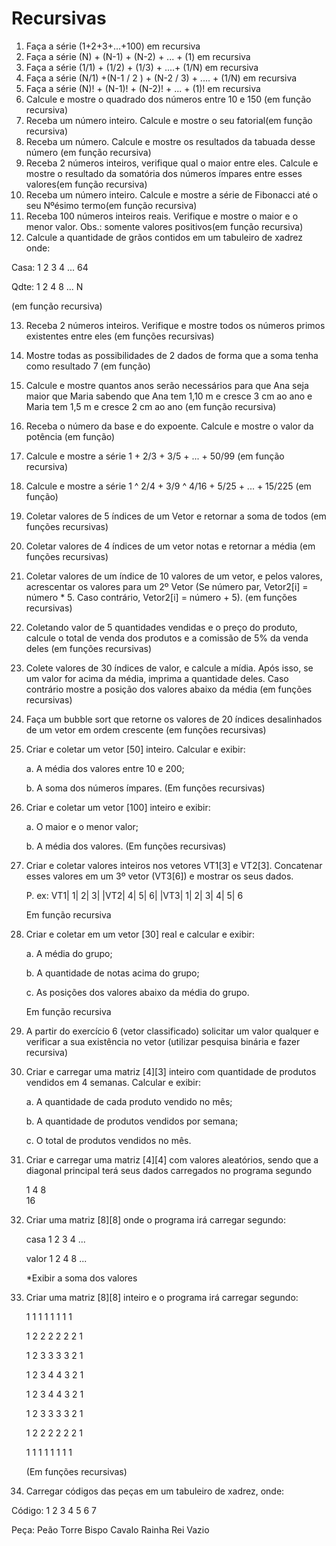 # Recursivas

1. Faça a série (1+2+3+...+100) em recursiva
2. Faça a série (N) + (N-1) + (N-2) + ... + (1)  em recursiva
3. Faça a série (1/1) + (1/2) + (1/3) + ....+ (1/N)  em recursiva
4. Faça a série (N/1) +(N-1 / 2 ) + (N-2 / 3) + .... + (1/N)  em recursiva
5. Faça a série (N)! + (N-1)! + (N-2)! + ... + (1)! em recursiva
6. Calcule e mostre o quadrado dos números entre 10 e 150 (em função recursiva)
7. Receba um número inteiro. Calcule e mostre o seu fatorial(em função recursiva)
8. Receba um número. Calcule e mostre os resultados da tabuada desse número (em função recursiva)
9. Receba 2 números inteiros, verifique qual o maior entre eles. Calcule e mostre o resultado da somatória dos números ímpares entre esses valores(em função recursiva)
10. Receba um número inteiro. Calcule e mostre a série de Fibonacci até o seu Nºésimo termo(em função recursiva)
11. Receba 100 números inteiros reais. Verifique e mostre o maior e o menor valor. Obs.: somente valores positivos(em função recursiva)
12. Calcule a quantidade de grãos contidos em um tabuleiro de xadrez onde: 

Casa: 1 2 3 4 ... 64 

Qdte: 1 2 4 8 ... N 

(em função recursiva)

13. Receba 2 números inteiros. Verifique e mostre todos os números primos existentes entre eles (em funções recursivas)
14. Mostre todas as possibilidades de 2 dados de forma que a soma tenha como resultado 7 (em função)
15. Calcule e mostre quantos anos serão necessários para que Ana seja maior que Maria sabendo que Ana tem 1,10 m e cresce 3 cm ao ano e Maria tem 1,5 m e cresce 2 cm ao ano (em função recursiva)
16. Receba o número da base e do expoente. Calcule e mostre o valor da potência (em função)
17. Calcule e mostre a série 1 + 2/3 + 3/5 + ... + 50/99 (em função recursiva)
18. Calcule e mostre a série 1 ^ 2/4 + 3/9 ^ 4/16 + 5/25 + ... + 15/225 (em função)
19. Coletar valores de 5 índices de um Vetor e retornar a soma de todos (em funções recursivas)
20. Coletar valores de 4 índices de um vetor notas e retornar a média (em funções recursivas)
21. Coletar valores de um índice de 10 valores de um vetor, e pelos valores, acrescentar os valores para um 2º Vetor (Se número par, Vetor2[i] = número * 5. Caso contrário, Vetor2[i] = número + 5). (em funções recursivas)
22. Coletando valor de 5 quantidades vendidas e o preço do produto, calcule o total de venda dos produtos e a comissão de 5% da venda deles (em funções recursivas)
23. Colete valores de 30 índices de valor, e calcule a mídia. Após isso, se um valor for acima da média, imprima a quantidade deles. Caso contrário mostre a posição dos valores abaixo da média (em funções recursivas)
24. Faça um bubble sort que retorne os valores de 20 índices desalinhados de um vetor em ordem crescente (em funções recursivas)
25. Criar e coletar um vetor [50] inteiro. Calcular e exibir:
	
    a. A média dos valores entre 10 e 200;
	
    b. A soma dos números ímpares.
	(Em funções recursivas)

26. Criar e coletar um vetor [100] inteiro e exibir:
	
    a. O maior e o menor valor;
	
    b. A média dos valores.
	(Em funções recursivas)

27. Criar e coletar valores inteiros nos vetores VT1[3] e VT2[3]. Concatenar esses valores em um 3º vetor (VT3[6]) e mostrar os seus dados. 
	
    P. ex: VT1| 1| 2| 3| |VT2| 4| 5| 6| |VT3| 1| 2| 3| 4| 5| 6
	
    Em função recursiva
28. Criar e coletar em um vetor [30] real e calcular e exibir:
	
    a. A média do grupo;
	
    b. A quantidade de notas acima do grupo;
	
    c. As posições dos valores abaixo da média do grupo.
	
    Em função recursiva

29. A partir do exercício 6 (vetor classificado) solicitar um valor qualquer e verificar a sua existência no vetor (utilizar pesquisa binária e fazer recursiva)
30. Criar e carregar uma matriz [4][3] inteiro com quantidade de produtos vendidos em 4 semanas. Calcular e exibir:
	
    a.	A quantidade de cada produto vendido no mês;
	
    b.	A quantidade de produtos vendidos por semana;
	
    c.	O total de produtos vendidos no mês.

31. Criar e carregar uma matriz [4][4] com valores aleatórios, sendo que a diagonal principal terá seus dados carregados no programa segundo

	1
			4
					8	
							16
32. Criar uma matriz [8][8] onde o programa irá carregar segundo:

	casa   1  2  3  4 ... 
	
    valor  1  2  4  8 ...

    *Exibir a soma dos valores
33. Criar uma matriz [8][8] inteiro e o programa irá carregar segundo:

	1  1  1  1  1  1  1  1 
	
    1  2  2  2  2  2  2  1
	
    1  2  3  3  3  3  2  1
	
    1  2  3  4  4  3  2  1
	
    1  2  3  4  4  3  2  1
	
    1  2  3  3  3  3  2  1
	
    1  2  2  2  2  2  2  1
	
    1  1  1  1  1  1  1  1 
	
    (Em funções recursivas)

34. Carregar códigos das peças em um tabuleiro de xadrez, onde:
	
Código:  1		2		3 4		5		6		7

Peça:	   Peão    Torre   Bispo  Cavalo  Rainha   Rei     Vazio